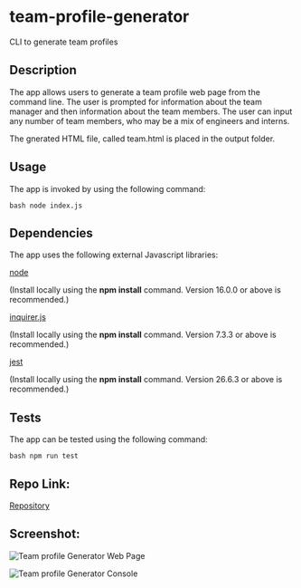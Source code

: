# team-profile-generator
CLI to generate team profiles

## Description
The app allows users to generate a team profile web page from the command line. The user is prompted for information about the team manager and then information about the team members. The user can input any number of team members, who may be a mix of engineers and interns.

The gnerated HTML file, called team.html is placed in the output folder.

## Usage
The app is invoked by using the following command:

```bash node index.js```

## Dependencies
The app uses the following external Javascript libraries:

[node](https://nodejs.org/en/)

(Install locally using the **npm install** command. Version 16.0.0 or above is recommended.)

[inquirer.js](https://www.npmjs.com/package/inquirer)

(Install locally using the **npm install** command. Version 7.3.3 or above is recommended.)

[jest](https://www.npmjs.com/package/jest)

(Install locally using the **npm install** command. Version 26.6.3 or above is recommended.)

## Tests
The app can be tested using the following command:

```bash npm run test```

## Repo Link:

[Repository](https://github.com/anthonycroft/team-profile-generator)

## Screenshot:

![Team profile Generator Web Page](https://github.com/anthonycroft/team-profile-generator/blob/main/assets/images/team-profile-generator.png)

![Team profile Generator Console](https://github.com/anthonycroft/team-profile-generator/blob/main/assets/images/console-view.png)

